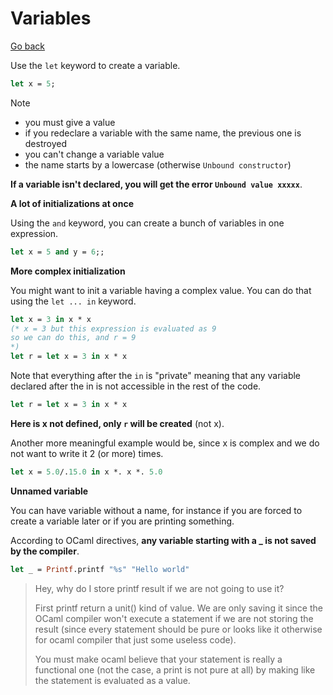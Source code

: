 # Variables

[Go back](..)

Use the ``let`` keyword to create a variable.

```ocaml
let x = 5;
```

Note

* you must give a value
* if you redeclare a variable with the same name,
the previous one is destroyed
* you can't change a variable value
* the name starts by a lowercase (otherwise `Unbound constructor`)

**If a variable isn't declared, you will get the
error ``Unbound value xxxxx``**.

<div class="sl"></div>

**A lot of initializations at once**

Using the ``and`` keyword, you can create a bunch of 
variables in one expression.

```ocaml
let x = 5 and y = 6;;
```

<div class="sr"></div>

**More complex initialization**

You might want to init a variable having a complex
value. You can do that using the ``let ... in`` keyword.

```ocaml
let x = 3 in x * x
(* x = 3 but this expression is evaluated as 9
so we can do this, and r = 9
*)
let r = let x = 3 in x * x
```

Note that everything after the ``in`` is "private"
meaning that any variable declared after the in is not
accessible in the rest of the code.

```ocaml
let r = let x = 3 in x * x
```

**Here is x not defined, only ``r`` will be created**
(not x).

Another more meaningful example would be,
since x is complex and we do not want to write it
2 (or more) times.

```ocaml
let x = 5.0/.15.0 in x *. x *. 5.0
```

<div class="sl"></div>

**Unnamed variable**

You can have variable without a name, for instance
if you are forced to create a variable later or if
you are printing something.

According to OCaml directives, 
**any variable starting with a _ is not saved by
the compiler**.

```ocaml
let _ = Printf.printf "%s" "Hello world"
```

> Hey, why do I store printf result if we are not going to use
> it?
> 
> First printf return a unit() kind of value. We are only
> saving it since the OCaml compiler won't execute a statement
> if we are not storing the result (since every statement
> should be pure or looks like it otherwise for ocaml
> compiler that just some useless code).
> 
> You must make ocaml believe that your statement is
> really a functional one (not the case, a print is
> not pure at all) by making like the statement is
> evaluated as a value.